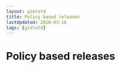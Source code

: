 ```yaml
---
layout: gimletd
title: Policy based releases
lastUpdated: 2020-03-16
tags: [gimletd]
---
```


# Policy based releases
